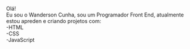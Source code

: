Olá! <br>
Eu sou o Wanderson Cunha, sou um Programador  Front End, atualmente estou apreden e criando projetos com:
<br>
-HTML <br>
-CSS <br>
-JavaScript <br>  

